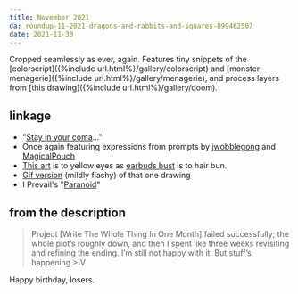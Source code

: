 ```yaml
---
title: November 2021
da: roundup-11-2021-dragons-and-rabbits-and-squares-899462507
date: 2021-11-30
---
```

Cropped seamlessly as ever, again. Features tiny snippets of the [colorscript]({%include url.html%}/gallery/colorscript) and [monster menagerie]({%include url.html%}/gallery/menagerie), and process layers from [this drawing]({%include url.html%}/gallery/doom).

## linkage
- "<a href="https://www.youtube.com/watch?v=ZUmbfaF1pVc" class="ext">Stay in your coma</a>..."
- Once again featuring expressions from prompts by <a href="https://www.deviantart.com/jwobblegong/art/Somewhat-Specific-Character-Expression-Meme-812194990" class="ext">jwobblegong</a> and <a href="https://twitter.com/MagicalPouch/status/1245564900329443328" class="ext">MagicalPouch</a>
- <a href="https://www.deviantart.com/a-flyleaf/art/very-enthusiastic-about-honey-864456324" class="ext">This art</a> is to yellow eyes as <a href="https://www.deviantart.com/a-flyleaf/art/were-you-talkin-to-me-537726745" class="ext">earbuds bust</a> is to hair bun.
- <a href="https://sta.sh/01l4s4hj6uz1" class="ext">Gif version</a> (mildly flashy) of that one drawing
- I Prevail's "<a href="https://www.youtube.com/watch?v=23cC2u3XN0E" class="ext">Paranoid</a>"

## from the description
> Project \[Write The Whole Thing In One Month] failed successfully; the whole plot’s roughly down, and then I spent like three weeks revisiting and refining the ending. I’m still not happy with it. But stuff’s happening >:V

Happy birthday, losers.